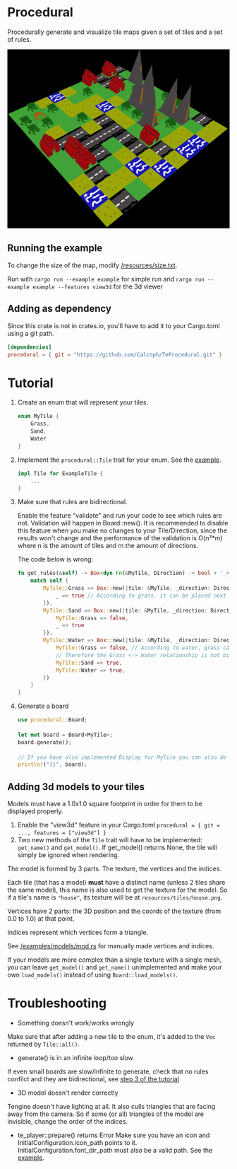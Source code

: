 # Procedural

Procedurally generate and visualize tile maps given a set of tiles and a set of rules.

![preview of the 3D viewer](resources/viewer-example.png)

## Running the example
To change the size of the map, modify [/resources/size.txt](/resources/size.txt).

Run with `cargo run --example example` for simple run and `cargo run --example example --features view3d` for the 3d viewer

## Adding as dependency
Since this crate is not in crates.io, you'll have to add it to your Cargo.toml using a git path.
```toml
[dependencies]
procedural = { git = "https://github.com/Calcoph/TeProcedural.git" }
```

# Tutorial
 1. Create an enum that will represent your tiles.
    ```rust
    enum MyTile {
        Grass,
        Sand,
        Water
    }
    ```
 2. Implement the `procedural::Tile` trait for your enum. See the [example](/examples/example.rs).
    ```rust
    impl Tile for ExampleTile {
        ...
    }
    ```
 3. Make sure that rules are bidirectional.

    Enable the feature "validate" and run your code to see which rules are not. Validation will happen in Board::new(). It is recommended to disable this feature when you make no changes to your Tile/Direction, since the results won't change and the performance of the validation is O(n²*m) where n is the amount of tiles and m the amount of directions.

    The code below is wrong:
    ```rust
    fn get_rules(&self) -> Box<dyn Fn(&MyTile, Direction) -> bool + '_> {
        match self {
            MyTile::Grass => Box::new(|tile: &MyTile, _direction: Direction| match tile {
                _ => true // According to grass, it can be placed next to water 
            }),
            MyTile::Sand => Box::new(|tile: &MyTile, _direction: Direction| match tile {
                MyTile::Grass => false,
                _ => true
            }),
            MyTile::Water => Box::new(|tile: &MyTile, _direction: Direction| match tile {
                MyTile::Grass => false, // According to water, grass can't be next to water.
                // Therefore the Grass <-> Water relationship is not bidirectional
                MyTile::Sand => true,
                MyTile::Water => true,
            })
        }
    }
    ```

 4. Generate a board
    ```rust
    use procedural::Board;

    let mut board = Board<MyTile>;
    board.generate();

    // If you have also implemented Display for MyTile you can also do this:
    println!("{}", board);
    ```
## Adding 3d models to your tiles
Models must have a 1.0x1.0 square footprint in order for them to be displayed properly.

 1. Enable the "view3d" feature in your Cargo.toml `procedural = { git = ..., features = ["view3d"] }`
 2. Two new methods of the `Tile` trait will have to be implemented: `get_name()` and `get_model()`. If get_model() returns None, the tile will simply be ignored when rendering.

The model is formed by 3 parts. The texture, the vertices and the indices.
 
Each tile (that has a model) **must** have a distinct name (unless 2 tiles share the same model), this name is also used to get the texture for the model. So if a tile's name is `"house"`, its texture will be at `resources/tiles/house.png`.

Vertices have 2 parts: the 3D position and the coords of the texture (from 0.0 to 1.0) at that point.

Indices represent which vertices form a triangle.

See [/examples/models/mod.rs](/examples/models/mod.rs) for manually made vertices and indices.

If your models are more complex than a single texture with a single mesh, you can leave `get_model()` and `get_name()` unimplemented and make your own `load_models()` instead of using `Board::load_models()`.

# Troubleshooting
* Something doesn't work/works wrongly

Make sure that after adding a new tile to the enum, it's added to the `Vec` returned by `Tile::all()`.

* generate() is in an infinite loop/too slow

If even small boards are slow/infinite to generate, check that no rules confilct and they are bidirectional, see [step 3 of the tutorial](#tutorial)

* 3D model doesn't render correctly

Tengine doesn't have lighting at all. It also culls triangles that are facing away from the camera. So if some (or all) triangles of the model are invisible, change the order of the indices.

* te_player::prepare() returns Error
Make sure you have an icon and InitialConfiguration.icon_path points to it. InitialConfiguration.font_dir_path must also be a valid path. See the [example](/examples/example.rs).
